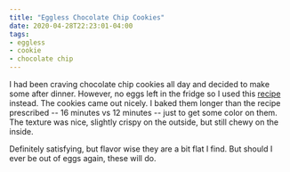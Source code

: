 ```yaml
---
title: "Eggless Chocolate Chip Cookies"
date: 2020-04-28T22:23:01-04:00
tags:
- eggless
- cookie
- chocolate chip
---
```


I had been craving chocolate chip cookies all day and decided to make some after dinner. However, no eggs left in the fridge so I used this [recipe](https://www.keepinglifesane.com/best-eggless-chocolate-chip-cookies/) instead. The cookies came out nicely. I baked them longer than the recipe prescribed -- 16 minutes vs 12 minutes -- just to get some color on them. The texture was nice, slightly crispy on the outside, but still chewy on the inside.

Definitely satisfying, but flavor wise they are a bit flat I find. But should I ever be out of eggs again, these will do.
